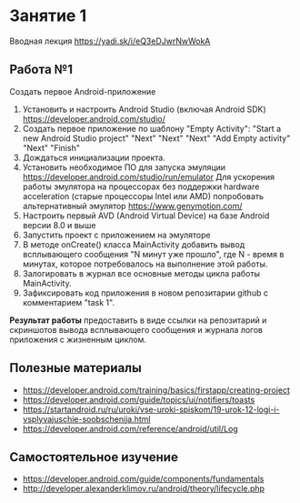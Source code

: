 # Занятие 1
Вводная лекция https://yadi.sk/i/eQ3eDJwrNwWokA

## Работа №1
Создать первое Android-приложение

1. Установить и настроить Android Studio (включая Android SDK) https://developer.android.com/studio/
2. Создать первое приложение по шаблону "Empty Activity":
"Start a new Android Studio project" 
"Next"
"Next"
"Next"
"Add Empty activity"
"Next"
"Finish"
3. Дождаться инициализации проекта.
4. Установить необходимое ПО для запуска эмуляции https://developer.android.com/studio/run/emulator
Для ускорения работы эмулятора на процессорах без поддержки hardware acceleration (старые процессоры Intel или AMD) попробовать
альтернативный эмулятор https://www.genymotion.com/
5. Настроить первый AVD (Android Virtual Device) на базе Android версии 8.0 и выше
6. Запустить проект с приложением на эмуляторе
7. В методе onCreate() класса MainActivity добавить вывод  всплывающего сообщения "N минут уже прошло", где N - время в минутах, которое потребовалось на выполнение этой работы.
8. Залогировать в журнал все основные методы цикла работы MainActivity.
9. Зафиксировать код приложения в новом репозитарии github c комментарием "task 1".


**Результат работы** предоставить в виде ссылки на репозитарий и скриншотов вывода всплывающего сообщения и журнала логов приложения с жизненным циклом.


## Полезные материалы

- https://developer.android.com/training/basics/firstapp/creating-project
- https://developer.android.com/guide/topics/ui/notifiers/toasts
- https://startandroid.ru/ru/uroki/vse-uroki-spiskom/19-urok-12-logi-i-vsplyvajuschie-soobschenija.html
- https://developer.android.com/reference/android/util/Log



## Самостоятельное изучение

- https://developer.android.com/guide/components/fundamentals
- http://developer.alexanderklimov.ru/android/theory/lifecycle.php
  